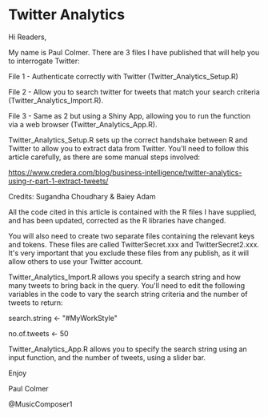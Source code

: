# Twitter Analytics

Hi Readers,

My name is Paul Colmer. There are 3 files I have published that will help you to interrogate Twitter:

File 1 - Authenticate correctly with Twitter (Twitter_Analytics_Setup.R)

File 2 - Allow you to search twitter for tweets that match your search criteria (Twitter_Analytics_Import.R).  

File 3 - Same as 2 but using a Shiny App, allowing you to run the function via a web browser (Twitter_Analytics_App.R).

Twitter_Analytics_Setup.R sets up the correct handshake between R and Twitter to allow you to extract data from Twitter.  You'll need to follow this article carefully, as there are some manual steps involved:

https://www.credera.com/blog/business-intelligence/twitter-analytics-using-r-part-1-extract-tweets/

Credits:  Sugandha Choudhary & Baiey Adam

All the code cited in this article is contained with the R files I have supplied, and has been updated, corrected as the R libraries have changed.

You will also need to create two separate files containing the relevant keys and tokens. These files are called TwitterSecret.xxx and TwitterSecret2.xxx.  It's very important that you exclude these files from any publish, as it will allow others to use your Twitter account.

Twitter_Analytics_Import.R allows you specify a search string and how many tweets to bring back in the query.  You'll need to edit the following variables in the code to vary the search string criteria and the number of tweets to return:

search.string <- "#MyWorkStyle"

no.of.tweets <- 50

Twitter_Analytics_App.R allows you to specify the search string using an input function, and the number of tweets, using a slider bar.

Enjoy



Paul Colmer

@MusicComposer1


